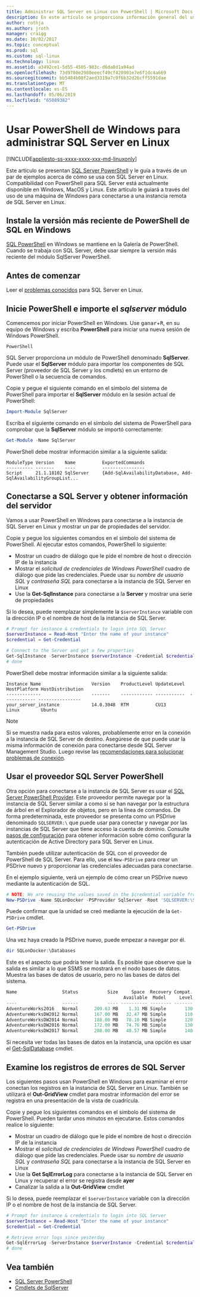 ```yaml
---
title: Administrar SQL Server en Linux con PowerShell | Microsoft Docs
description: En este artículo se proporciona información general del uso de PowerShell en Windows con SQL Server en Linux.
author: rothja
ms.author: jroth
manager: craigg
ms.date: 10/02/2017
ms.topic: conceptual
ms.prod: sql
ms.custom: sql-linux
ms.technology: linux
ms.assetid: a3492ce1-5d55-4505-983c-d6da8d1a94ad
ms.openlocfilehash: 73d9780e2980eeecf49cf420901e7e6f1dc4a669
ms.sourcegitcommit: bb5484b08f2aed3319a7c9f6b32d26cff5591dae
ms.translationtype: MT
ms.contentlocale: es-ES
ms.lasthandoff: 05/06/2019
ms.locfileid: "65089382"
---
```

# <a name="use-powershell-on-windows-to-manage-sql-server-on-linux"></a>Usar PowerShell de Windows para administrar SQL Server en Linux

[!INCLUDE[appliesto-ss-xxxx-xxxx-xxx-md-linuxonly](../includes/appliesto-ss-xxxx-xxxx-xxx-md-linuxonly.md)]

Este artículo se presentan [SQL Server PowerShell](../powershell/sql-server-powershell.md) y le guía a través de un par de ejemplos acerca de cómo se usa con SQL Server en Linux. Compatibilidad con PowerShell para SQL Server está actualmente disponible en Windows, MacOS y Linux. Este artículo le guiará a través del uso de una máquina de Windows para conectarse a una instancia remota de SQL Server en Linux.

## <a name="install-the-newest-version-of-sql-powershell-on-windows"></a>Instale la versión más reciente de PowerShell de SQL en Windows

[SQL PowerShell](../powershell/download-sql-server-ps-module.md) en Windows se mantiene en la Galería de PowerShell. Cuando se trabaja con SQL Server, debe usar siempre la versión más reciente del módulo SqlServer PowerShell.

## <a name="before-you-begin"></a>Antes de comenzar

Leer el [problemas conocidos](sql-server-linux-release-notes.md) para SQL Server en Linux.

## <a name="launch-powershell-and-import-the-sqlserver-module"></a>Inicie PowerShell e importe el *sqlserver* módulo

Comencemos por iniciar PowerShell en Windows. Use <kbd>ganar</kbd>+<kbd>R</kbd>, en su equipo de Windows y escriba **PowerShell** para iniciar una nueva sesión de Windows PowerShell.

```
PowerShell
```

SQL Server proporciona un módulo de PowerShell denominado **SqlServer**. Puede usar el **SqlServer** módulo para importar los componentes de SQL Server (proveedor de SQL Server y los cmdlets) en un entorno de PowerShell o la secuencia de comandos.

Copie y pegue el siguiente comando en el símbolo del sistema de PowerShell para importar el **SqlServer** módulo en la sesión actual de PowerShell:

```powershell
Import-Module SqlServer
```

Escriba el siguiente comando en el símbolo del sistema de PowerShell para comprobar que la **SqlServer** módulo se importó correctamente:

```powershell
Get-Module -Name SqlServer
```

PowerShell debe mostrar información similar a la siguiente salida:

```
ModuleType Version    Name          ExportedCommands
---------- -------    ----          ----------------
Script     21.1.18102 SqlServer     {Add-SqlAvailabilityDatabase, Add-SqlAvailabilityGroupList...
```

## <a name="connect-to-sql-server-and-get-server-information"></a>Conectarse a SQL Server y obtener información del servidor

Vamos a usar PowerShell en Windows para conectarse a la instancia de SQL Server en Linux y mostrar un par de propiedades del servidor.

Copie y pegue los siguientes comandos en el símbolo del sistema de PowerShell. Al ejecutar estos comandos, PowerShell lo siguiente:
- Mostrar un cuadro de diálogo que le pide el nombre de host o dirección IP de la instancia
- Mostrar el *solicitud de credenciales de Windows PowerShell* cuadro de diálogo que pide las credenciales. Puede usar su *nombre de usuario SQL* y *contraseña SQL* para conectarse a la instancia de SQL Server en Linux
- Use la **Get-SqlInstance** para conectarse a la **Server** y mostrar una serie de propiedades

Si lo desea, puede reemplazar simplemente la `$serverInstance` variable con la dirección IP o el nombre de host de la instancia de SQL Server.

```powershell
# Prompt for instance & credentials to login into SQL Server
$serverInstance = Read-Host "Enter the name of your instance"
$credential = Get-Credential

# Connect to the Server and get a few properties
Get-SqlInstance -ServerInstance $serverInstance -Credential $credential
# done
```

PowerShell debe mostrar información similar a la siguiente salida:

```
Instance Name                   Version    ProductLevel UpdateLevel  HostPlatform HostDistribution                
-------------                   -------    ------------ -----------  ------------ ----------------                
your_server_instance            14.0.3048  RTM          CU13         Linux        Ubuntu 
```
> [!NOTE]
> Si se muestra nada para estos valores, probablemente error en la conexión a la instancia de SQL Server de destino. Asegúrese de que puede usar la misma información de conexión para conectarse desde SQL Server Management Studio. Luego revise las [recomendaciones para solucionar problemas de conexión](sql-server-linux-troubleshooting-guide.md#connection).

## <a name="using-the-sql-server-powershell-provider"></a>Usar el proveedor SQL Server PowerShell

Otra opción para conectarse a la instancia de SQL Server es usar el [SQL Server PowerShell Provider](https://docs.microsoft.com/sql/powershell/sql-server-powershell-provider).  Este proveedor permite navegar por la instancia de SQL Server similar a como si se han navegar por la estructura de árbol en el Explorador de objetos, pero en la línea de comandos.  De forma predeterminada, este proveedor se presenta como un PSDrive denominado `SQLSERVER:\` que puede usar para conectar y navegar por las instancias de SQL Server que tiene acceso la cuenta de dominio.  Consulte [pasos de configuración](https://docs.microsoft.com/sql/linux/sql-server-linux-active-directory-auth-overview#configuration-steps) para obtener información sobre cómo configurar la autenticación de Active Directory para SQL Server en Linux.

También puede utilizar autenticación de SQL con el proveedor de PowerShell de SQL Server. Para ello, use el `New-PSDrive` para crear un PSDrive nuevo y proporcionar las credenciales adecuadas para conectarse.

En el ejemplo siguiente, verá un ejemplo de cómo crear un PSDrive nuevo mediante la autenticación de SQL.

```powershell
# NOTE: We are reusing the values saved in the $credential variable from the above example.
New-PSDrive -Name SQLonDocker -PSProvider SqlServer -Root 'SQLSERVER:\SQL\localhost,10002\Default\' -Credential $credential
```

Puede confirmar que la unidad se creó mediante la ejecución de la `Get-PSDrive` cmdlet.

```powershell
Get-PSDrive
```

Una vez haya creado la PSDrive nuevo, puede empezar a navegar por él.

```powershell
dir SQLonDocker:\Databases
```

Este es el aspecto que podría tener la salida.  Es posible que observe que la salida es similar a lo que SSMS se mostrará en el nodo bases de datos.  Muestra las bases de datos de usuario, pero no las bases de datos del sistema.

```powershell
Name                 Status           Size     Space  Recovery Compat. Owner
                                            Available  Model     Level
----                 ------           ---- ---------- -------- ------- -----
AdventureWorks2016   Normal      209.63 MB    1.31 MB Simple       130 sa
AdventureWorksDW2012 Normal      167.00 MB   32.47 MB Simple       110 sa
AdventureWorksDW2014 Normal      188.00 MB   78.10 MB Simple       120 sa
AdventureWorksDW2016 Normal      172.00 MB   74.76 MB Simple       130 sa
AdventureWorksDW2017 Normal      208.00 MB   40.57 MB Simple       140 sa
```

Si necesita ver todas las bases de datos en la instancia, una opción es usar el [Get-SqlDatabase](https://docs.microsoft.com/powershell/module/sqlserver/Get-SqlDatabase) cmdlet.

## <a name="examine-sql-server-error-logs"></a>Examine los registros de errores de SQL Server

Los siguientes pasos usan PowerShell en Windows para examinar el error conectan los registros en la instancia de SQL Server en Linux. También se utilizará el **Out-GridView** cmdlet para mostrar información del error se registra en una presentación de la vista de cuadrícula.

Copie y pegue los siguientes comandos en el símbolo del sistema de PowerShell. Pueden tardar unos minutos en ejecutarse. Estos comandos realice lo siguiente:
- Mostrar un cuadro de diálogo que le pide el nombre de host o dirección IP de la instancia
- Mostrar el *solicitud de credenciales de Windows PowerShell* cuadro de diálogo que pide las credenciales. Puede usar su *nombre de usuario SQL* y *contraseña SQL* para conectarse a la instancia de SQL Server en Linux
- Use la **Get SqlErrorLog** para conectarse a la instancia de SQL Server en Linux y recuperar el error se registra desde **ayer**
- Canalizar la salida a la **Out-GridView** cmdlet

Si lo desea, puede reemplazar el `$serverInstance` variable con la dirección IP o el nombre de host de la instancia de SQL Server.

```powershell
# Prompt for instance & credentials to login into SQL Server
$serverInstance = Read-Host "Enter the name of your instance"
$credential = Get-Credential

# Retrieve error logs since yesterday
Get-SqlErrorLog -ServerInstance $serverInstance -Credential $credential -Since Yesterday | Out-GridView
# done
```
## <a name="see-also"></a>Vea también
- [SQL Server PowerShell](../relational-databases/scripting/sql-server-powershell.md)
- [Cmdlets de SqlServer](https://docs.microsoft.com/powershell/module/sqlserver)
